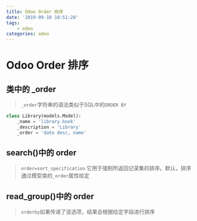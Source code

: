 ```yaml
---
title: Odoo Order 排序
date: '2019-09-10 18:51:28'
tags:
    - odoo
categories: odoo
---
```


# Odoo Order 排序

## 类中的 _order

> `_order`字符串的语法类似于SQL中的`ORDER BY`

```python
class Library(models.Model):
    _name = 'library.book'
    _description = 'Library'
    _order = 'date desc, name'
```

## search()中的 order

> `order=sort_specification` 它用于强制所返回记录集的排序。默认，排序通过模型类的`_order`属性给定

## read_group()中的 order

> `orderby`如果传递了该选项，结果会根据给定字段进行排序
